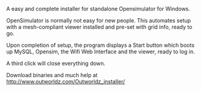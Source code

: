 A  easy and complete installer for standalone Opensimulator for Windows.

OpenSimulator is normally not easy for new people. This automates setup with a mesh-compliant viewer installed and pre-set with grid info, ready to go.

Upon completion of setup, the program displays a Start button which boots up MySQL, Opensim, the Wifi Web Interface and the viewer, ready to log in.  

A third click will close everything down.

Download binaries and much help at http://www.outworldz.com/Outworldz_installer/